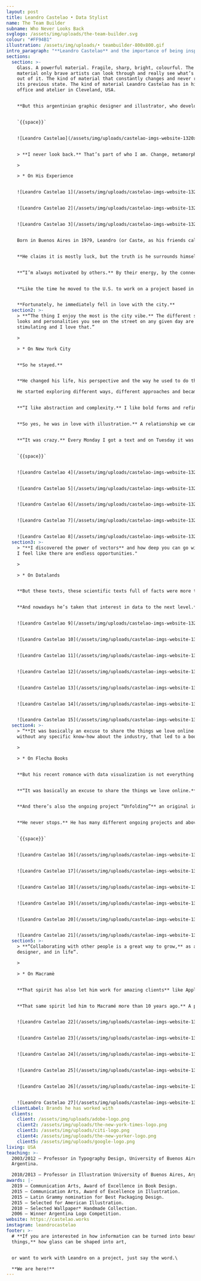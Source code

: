 ```yaml
---
layout: post
title: Leandro Castelao • Data Stylist
name: The Team Builder
subname: Who Never Looks Back
svglogo: /assets/img/uploads/the-team-builder.svg
colour: "#FF94B1"
illustration: /assets/img/uploads/• teambuilder-800x800.gif
intro_paragraph: "**Leandro Castelao** and the importance of being inspired all the time."
sections:
  section: >-
    Glass. A powerful material. Fragile, sharp, bright, colourful. The kind of
    material only brave artists can look through and really see what’s coming
    out of it. The kind of material that constantly changes and never returns to
    its previous state. The kind of material Leandro Castelao has in his home
    office and atelier in Cleveland, USA.


    **But this argentinian graphic designer and illustrator, who developed a fine taste in sculpting glass and wood, was not always what he is now.** He is in constant movement, flowing, embracing change: “I never look back. That’s part of who I am. Change, metamorphosis. Staring over and over again, from scratch”.


    `{{space}}`


    ![Leandro Castelao](/assets/img/uploads/castelao-imgs-website-1320x1320px-01.jpg)


    > **I never look back.** That’s part of who I am. Change, metamorphosis. Staring over and over again, from scratch.

    >

    > * On His Experience


    ![Leandro Castelao 1](/assets/img/uploads/castelao-imgs-website-1320x1320px-02.jpg)


    ![Leandro Castelao 2](/assets/img/uploads/castelao-imgs-website-1320x1320px-03.jpg)


    ![Leandro Castelao 3](/assets/img/uploads/castelao-imgs-website-1320x1320px-04.jpg)


    Born in Buenos Aires in 1979, Leandro (or Caste, as his friends call him) always finds different ways to do things, different approaches and different people to work with. 


    **He claims it is mostly luck, but the truth is he surrounds himself with the most varied talent.** He knows a lot of people and a lot of people know him. That special connection started when he was teaching Tipografía 2 at Universidad de Buenos Aires. Those connections shaped his career.


    **“I’m always motivated by others.** By their energy, by the connection built. And when you find that special connection, projects find their own way.”


    **Like the time he moved to the U.S. to work on a project based in New York City.** He did not give it much thought. He just did it, not looking back, as he always does.


    **Fortunately, he immediately fell in love with the city.**
  section2: >-
    > **“The thing I enjoy the most is the city vibe.** The different styles,
    looks and personalities you see on the street on any given day are visually
    stimulating and I love that.”

    >

    > * On New York City


    **So he stayed.**


    **He changed his life, his perspective and the way he used to do things, again.**

    He started exploring different ways, different approaches and became more and more interested in an old passion: illustration.


    **“I like abstraction and complexity.** I like bold forms and refined details. I’ve always enjoyed exploring different techniques and at some point I discovered the power of vectors and how deep you can go with them. I feel like there are endless opportunities.”


    **So yes, he was in love with illustration.** A relationship we can catalogue as a crazy ride. A crazy but beautiful ride that started when he was living in Argentina and led him to work for The New York Times. At first it was hard, as he recalls: 


    **“It was crazy.** Every Monday I got a text and on Tuesday it was printed. So I had less than 24 hours to do it”.


    `{{space}}`


    ![Leandro Castelao 4](/assets/img/uploads/castelao-imgs-website-1320x1320px-05.jpg)


    ![Leandro Castelao 5](/assets/img/uploads/castelao-imgs-website-1320x1320px-06.jpg)


    ![Leandro Castelao 6](/assets/img/uploads/castelao-imgs-website-1320x1320px-07.jpg)


    ![Leandro Castelao 7](/assets/img/uploads/castelao-imgs-website-1320x1320px-08.jpg)


    ![Leandro Castelao 8](/assets/img/uploads/castelao-imgs-website-1320x1320px-09.jpg)
  section3: >-
    > "**I discovered the power of vectors** and how deep you can go with them.
    I feel like there are endless opportunities."

    >

    > * On Datalands


    **But these texts, these scientific texts full of facts were more than just work for him.** He actually read them for pleasure. Data. Numbers. Facts. A powerful combination to the career path he would have taken if he hadn’t chosen to be a graphic designer: engineering.


    **And nowadays he’s taken that interest in data to the next level.** Leandro is now the Creative Director and Co-founder of Datalands a creative studio he started in partnership with Liz Meyer y Gavin Potenza that gives shape to data. A place where he can (on his own words) “bring together typography, color, shapes, concepts and vast amounts of information. Basically what design is all about.”


    ![Leandro Castelao 9](/assets/img/uploads/castelao-imgs-website-1320x1320px-10.jpg)


    ![Leandro Castelao 10](/assets/img/uploads/castelao-imgs-website-1320x1320px-11.jpg)


    ![Leandro Castelao 11](/assets/img/uploads/castelao-imgs-website-1320x1320px-12.jpg)


    ![Leandro Castelao 12](/assets/img/uploads/castelao-imgs-website-1320x1320px-13.jpg)


    ![Leandro Castelao 13](/assets/img/uploads/castelao-imgs-website-1320x1320px-14.jpg)


    ![Leandro Castelao 14](/assets/img/uploads/castelao-imgs-website-1320x1320px-29.jpg)


    ![Leandro Castelao 15](/assets/img/uploads/castelao-imgs-website-1320x1320px-16.jpg)
  section4: >-
    > “**It was basically an excuse to share the things we love online.** And
    without any specific know-how about the industry, that led to a book.”

    >

    > * On Flecha Books


    **But his recent romance with data visualization is not everything in his world either.** He’s also the founder of Flecha Books, an independent publishing house that was born to help him and his business partner share what they think is worth communicating to the world:


    **“It was basically an excuse to share the things we love online.** And without any specific know-how about the industry, that led to a book.” 


    **And there’s also the ongoing project “Unfolding”** an original idea that gave them the chance to collaborate with different artists, giving them the absolute freedom to show their work with no restraints. Apart from a foldable canvas, of course.


    **He never stops.** He has many different ongoing projects and above all he’s a team player. That’s why he always finds the right people to work with and the reason why he is so appreciated by his co-workers. 


    `{{space}}`


    ![Leandro Castelao 16](/assets/img/uploads/castelao-imgs-website-1320x1320px-17.jpg)


    ![Leandro Castelao 17](/assets/img/uploads/castelao-imgs-website-1320x1320px-18.jpg)


    ![Leandro Castelao 18](/assets/img/uploads/castelao-imgs-website-1320x1320px-19.jpg)


    ![Leandro Castelao 19](/assets/img/uploads/castelao-imgs-website-1320x1320px-20.jpg)


    ![Leandro Castelao 20](/assets/img/uploads/castelao-imgs-website-1320x1320px-21.jpg)


    ![Leandro Castelao 21](/assets/img/uploads/castelao-imgs-website-1320x1320px-22.jpg)
  section5: >-
    > **“Collaborating with other people is a great way to grow,** as a
    designer, and in life”.

    >

    > * On Macramè


    **That spirit has also let him work for amazing clients** like Apple, Google, The New York Times, The New Yorker, Mercedes Benz or Citibank; winning 2 Communication Arts Awards of Excellence and a Latin Grammy nomination. 


    **That same spirit led him to Macramé more than 10 years ago.** A place that gives him the chance to work on complex, big scale projects, with different people. Like the ones for Wired Magazine and Montanari, in Italy. Projects he could find a specific creative solution that 10 years later, would still work. Projects he can make his own and enjoy, without looking back. Like everything he does.


    ![Leandro Castelao 22](/assets/img/uploads/castelao-imgs-website-1320x1320px-23.jpg)


    ![Leandro Castelao 23](/assets/img/uploads/castelao-imgs-website-1320x1320px-24.jpg)


    ![Leandro Castelao 24](/assets/img/uploads/castelao-imgs-website-1320x1320px-25.jpg)


    ![Leandro Castelao 25](/assets/img/uploads/castelao-imgs-website-1320x1320px-26.jpg)


    ![Leandro Castelao 26](/assets/img/uploads/castelao-imgs-website-1320x1320px-27.jpg)


    ![Leandro Castelao 27](/assets/img/uploads/castelao-imgs-website-1320x1320px-28.jpg)
  clientLabel: Brands he has worked with
  clients:
    client: /assets/img/uploads/adobe-logo.png
    client2: /assets/img/uploads/the-new-york-times-logo.png
    client3: /assets/img/uploads/citi-logo.png
    client4: /assets/img/uploads/the-new-yorker-logo.png
    client5: /assets/img/uploads/google-logo.png
living: USA
teaching: >-
  2003/2012 — Professor in Typography Design, University of Buenos Aires,
  Argentina.

  2010/2013 — Professor in Illustration University of Buenos Aires, Argentina.
awards: |-
  2019 — Communication Arts, Award of Excellence in Book Design.
  2015 — Communication Arts, Award of Excellence in Illustration.
  2015 — Latin Grammy nomination for Best Packaging Design.
  2015 — Selected for American Illustration.
  2010 — Selected Wallpaper* Handmade Collection.
  2006 — Winner Argentina Logo Competition.
website: https://castelao.works
imstagram: leandrocastelao
footer: >-
  # **If you are interested in how information can be turned into beautiful
  things,** how glass can be shaped into art,


  or want to work with Leandro on a project, just say the word.\

  **We are here!**
---
```

